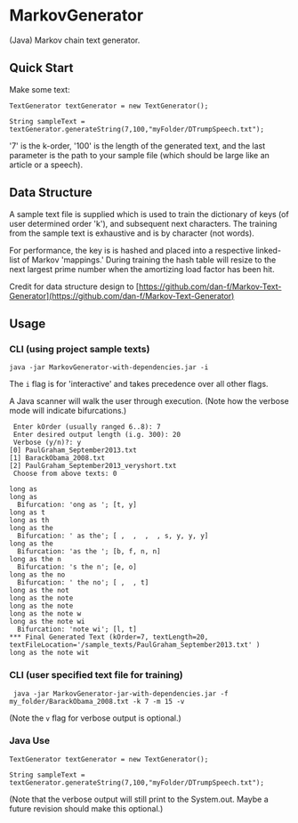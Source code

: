 # MarkovGenerator
(Java) Markov chain text generator.
## Quick Start
Make some text:

`TextGenerator textGenerator = new TextGenerator();`

`String sampleText = textGenerator.generateString(7,100,"myFolder/DTrumpSpeech.txt");`

'7' is the k-order, '100' is the length of the generated text, and the last parameter is the path to your sample file (which should be large like an article or a speech).

## Data Structure
A sample text file is supplied which is used to train the dictionary of keys (of user determined order 'k'), and subsequent next characters. The training from the sample text is exhaustive and is by character (not words).

For performance, the key is is hashed and placed into a respective linked-list of Markov 'mappings.'  During training the hash table will resize to the next largest prime number when the amortizing load factor has been hit.

Credit for data structure design to [https://github.com/dan-f/Markov-Text-Generator](https://github.com/dan-f/Markov-Text-Generator)

## Usage

### CLI (using project sample texts)
`java -jar MarkovGenerator-with-dependencies.jar -i`

The `i` flag is for 'interactive' and takes precedence over all other flags.

A Java scanner will walk the user through execution.  (Note how the verbose mode will indicate bifurcations.)

```
 Enter kOrder (usually ranged 6..8): 7
 Enter desired output length (i.g. 300): 20
 Verbose (y/n)?: y
[0] PaulGraham_September2013.txt
[1] BarackObama_2008.txt
[2] PaulGraham_September2013_veryshort.txt
 Choose from above texts: 0

long as
long as
  Bifurcation: 'ong as '; [t, y]
long as t
long as th
long as the
  Bifurcation: ' as the'; [ ,  ,  ,  , s, y, y, y]
long as the
  Bifurcation: 'as the '; [b, f, n, n]
long as the n
  Bifurcation: 's the n'; [e, o]
long as the no
  Bifurcation: ' the no'; [ ,  , t]
long as the not
long as the note
long as the note
long as the note w
long as the note wi
  Bifurcation: 'note wi'; [l, t]
*** Final Generated Text (kOrder=7, textLength=20, textFileLocation='/sample_texts/PaulGraham_September2013.txt' )
long as the note wit
```

### CLI (user specified text file for training)
` java -jar MarkovGenerator-jar-with-dependencies.jar -f my_folder/BarackObama_2008.txt -k 7 -m 15 -v`

(Note the `v` flag for verbose output is optional.)

### Java Use

`TextGenerator textGenerator = new TextGenerator();`

`String sampleText = textGenerator.generateString(7,100,"myFolder/DTrumpSpeech.txt");`

(Note that the verbose output will still print to the System.out.  Maybe a future revision should make this optional.)

